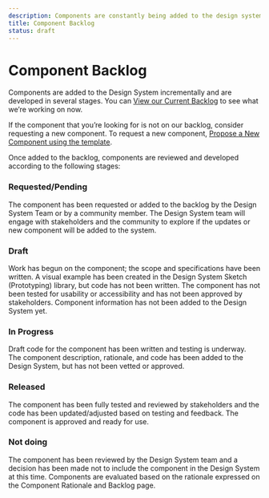 ```yaml
---
description: Components are constantly being added to the design system. The backlog shows what’s on the list, upcoming, and currently in development.
title: Component Backlog
status: draft
---
```


# **Component Backlog**

Components are added to the Design System incrementally and are developed in several stages. You can [View our Current Backlog]( https://github.com/bcgov/design-system/projects/1) to see what we’re working on now.

If the component that you’re looking for is not on our backlog, consider requesting a new component. To request a new component, [Propose a New Component using the template](https://github.com/bcgov/design-system/issues/new?template=propose-a-new-component.md).

Once added to the backlog, components are reviewed and developed according to the following stages:

### Requested/Pending

The component has been requested or added to the backlog by the Design System Team or by a community member. The Design System team will engage with stakeholders and the community to explore if the updates or new component will be added to the system.

### Draft

Work has begun on the component; the scope and specifications have been written. A visual example has been created in the Design System Sketch (Prototyping) library, but code has not been written. The component has not been tested for usability or accessibility and has not been approved by stakeholders. Component information has not been added to the Design System yet.




### In Progress

Draft code for the component has been written and testing is underway. The component description, rationale, and code has been added to the Design System, but has not been vetted or approved.

### Released

The component has been fully tested and reviewed by stakeholders and the code has been updated/adjusted based on testing and feedback. The component is approved and ready for use.

### Not doing

The component has been reviewed by the Design System team and a decision has been made not to include the component in the Design System at this time. Components are evaluated based on the rationale expressed on the Component Rationale and Backlog page.
